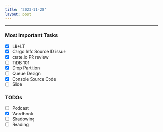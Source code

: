 ```yaml
---
title: '2023-11-28'
layout: post
---
```


---

### Most Important Tasks

- [x] LR+LT
- [x] Cargo Info Source ID issue
- [x] crate.io PR review
- [ ] TiDB 101
- [x] Drop Partition
- [ ] Queue Design
- [x] Console Source Code
- [ ] Slide

### TODOs

- [ ] Podcast
- [x] Wordbook
- [ ] Shadowing
- [ ] Reading
